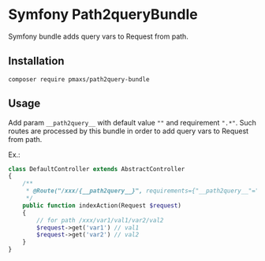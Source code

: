 # Symfony Path2queryBundle

Symfony bundle adds query vars to Request from path.

Installation
------------

    composer require pmaxs/path2query-bundle

Usage
-----

Add param `__path2query__` with default value `""` and requirement `".*"`.
Such routes are processed by this bundle in order to add query vars to Request from path.

Ex.:  


```php
class DefaultController extends AbstractController
{
    /**
     * @Route("/xxx/{__path2query__}", requirements={"__path2query__"=".*"}, defaults={"__path2query__"=""})
     */
    public function indexAction(Request $request)
    {
        // for path /xxx/var1/val1/var2/val2
        $request->get('var1') // val1
        $request->get('var2') // val2
    }
}
```
